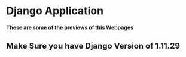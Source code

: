 <H1>
Django Application
</h1>
<b>
These are some of the previews of this Webpages
</b>
<img href="images/screen1.png"><br>
<img href="images/screen2.png"><br>
<img href="images/screen3.png"><br>


<h2>
Make Sure you have Django Version of 1.11.29
</h2>